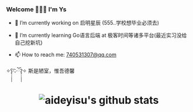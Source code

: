 ### Welcome 👾🥶👾 I'm Ys

- 🔭 I’m currently working on 启明星辰 (555..学校想毕业必须去)

- 🌱 I’m currently learning Go语言后端 at 极客时间等诸多平台(最近实习没给自己挖新坑)

- 📫 How to reach me:  740531307@qq.com

✧ʕ̢̣̣̣̣̩̩̩̩·͡˔·ོɁ̡̣̣̣̣̩̩̩̩✧   斯是陋室，惟吾德馨

<h1 align="center">

![aideyisu's github stats](https://github-readme-stats.vercel.app/api?username=aideyisu&theme=radical&show_icons=true&count_private=true)

<!--
**aideyisu/aideyisu** is a ✨ _special_ ✨ repository because its `README.md` (this file) appears on your GitHub profile.

Here are some ideas to get you started:

- 🔭 I’m currently working on ...
- 🌱 I’m currently learning ...
- 👯 I’m looking to collaborate on ...
- 🤔 I’m looking for help with ...
- 💬 Ask me about ...
- 📫 How to reach me: ...
- 😄 Pronouns: ...
- ⚡ Fun fact: ...
-->
